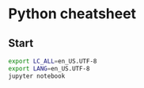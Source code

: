 # Python cheatsheet

## Start

```sh
export LC_ALL=en_US.UTF-8
export LANG=en_US.UTF-8
jupyter notebook
```
